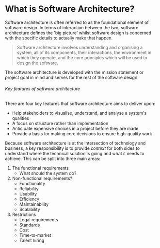 # What is Software Architecture?

Software architecture is often referred to as the foundational element of software design. In terms of interaction between the two, software architecture defines the 'big picture' whilst software design is concerned with the specific details to actually make that happen.

> Software architecture involves understanding and organising a system, all of its components, their interactions, the environment in which they operate, and the core principles which will be used to design the software.

The software architecture is developed with the mission statement or project goal in mind and serves for the rest of the software design.

###### Key features of software architecture

There are four key features that software architecture aims to deliver upon:

- Help stakeholders to visualise, understand, and analyse a system's qualities
- A focus on structure rather than implementation
- Anticipate expensive choices in a project before they are made
- Provide a basis for making core decisions to ensure high-quality work

Because software architecture is at the intersection of technology and business, a key responsibility is to provide _context_ for both sides to understand where the technical solution is going and what it needs to achieve. This can be split into three main areas:

1. The functional requirements
   - What should the system do?
2. Non-functional requirements?
   - Functionality
   - Reliability
   - Usability
   - Efficiency
   - Maintainability
   - Scalability
3. Restrictions
   - Legal requirements
   - Standards
   - Cost
   - Time-to-market
   - Talent hiring
